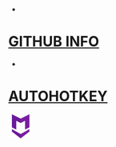 *
# [GITHUB INFO](https://pauljohnsgit.github.io/GitHub-Info/)
*
# [AUTOHOTKEY](https://pauljohnsgit.github.io/AutoHotKey/)

 
![alt text][logo]

[logo]: https://github.com/adam-p/markdown-here/raw/master/src/common/images/icon48.png "Logo Title Text 2"
